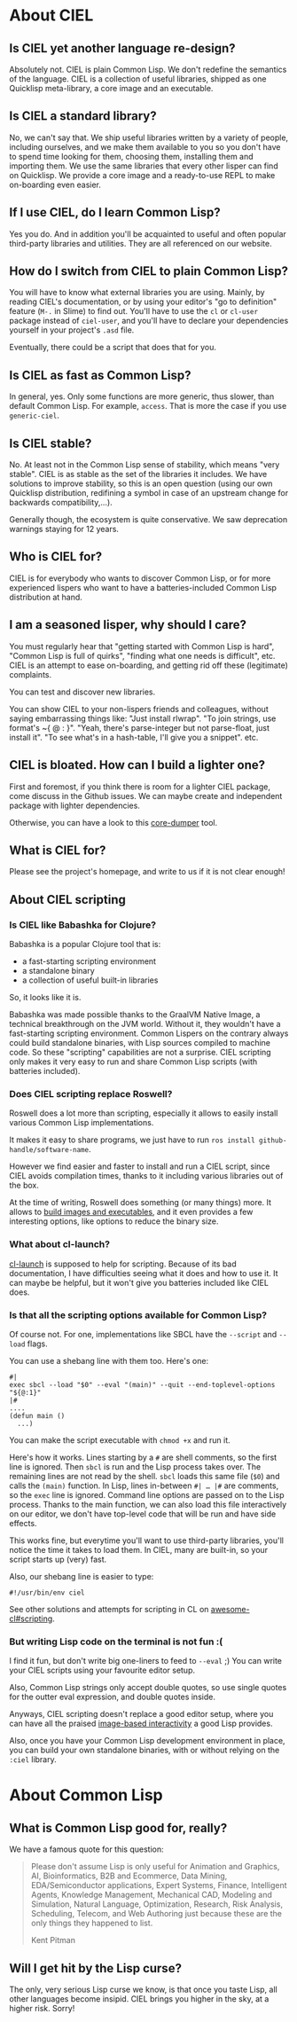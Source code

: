 About CIEL
==========

Is CIEL yet another language re-design?
---------------------------------------

Absolutely not. CIEL is plain Common Lisp. We don't redefine the semantics of the language. CIEL is a collection of useful libraries, shipped as one Quicklisp meta-library, a core image and an executable.

Is CIEL a standard library?
---------------------------

No, we can't say that. We ship useful libraries written by a variety of people, including ourselves, and we make them available to you so you don't have to spend time looking for them, choosing them, installing them and importing them. We use the same libraries that every other lisper can find on Quicklisp. We provide a core image and a ready-to-use REPL to make on-boarding even easier.

If I use CIEL, do I learn Common Lisp?
--------------------------------------

Yes you do. And in addition you'll be acquainted to useful and often popular third-party libraries and utilities. They are all referenced on our website.

How do I switch from CIEL to plain Common Lisp?
-----------------------------------------------

You will have to know what external libraries you are using. Mainly, by reading CIEL's documentation, or by using your editor's "go to definition" feature (`M-.` in Slime) to find out. You'll have to use the `cl` or `cl-user` package instead of `ciel-user`, and you'll have to declare your dependencies yourself in your project's `.asd` file.

Eventually, there could be a script that does that for you.

Is CIEL as fast as Common Lisp?
-------------------------------

In general, yes. Only some functions are more generic, thus slower, than default Common Lisp. For example, `access`. That is more the case if you use `generic-ciel`.

Is CIEL stable?
---------------

No. At least not in the Common Lisp sense of stability, which means "very stable". CIEL is as stable as the set of the libraries it includes. We have solutions to improve stability, so this is an open question (using our own Quicklisp distribution, redifining a symbol in case of an upstream change for backwards compatibility,…).

Generally though, the ecosystem is quite conservative. We saw deprecation warnings staying for 12 years.

Who is CIEL for?
----------------

CIEL is for everybody who wants to discover Common Lisp, or for more experienced lispers who want to have a batteries-included Common Lisp distribution at hand.

I am a seasoned lisper, why should I care?
------------------------------------------

You must regularly hear that "getting started with Common Lisp is hard", "Common Lisp is full of quirks", "finding what one needs is difficult", etc. CIEL is an attempt to ease on-boarding, and getting rid off these (legitimate) complaints.

You can test and discover new libraries.

You can show CIEL to your non-lispers friends and colleagues, without saying embarrassing things like: "Just install rlwrap". "To join strings, use format's ~{ @ : }". "Yeah, there's parse-integer but not parse-float, just install it". "To see what's in a hash-table, I'll give you a snippet". etc.

CIEL is bloated. How can I build a lighter one?
-----------------------------------------------

First and foremost, if you think there is room for a lighter CIEL
package, come discuss in the Github issues. We can maybe create and
independent package with lighter dependencies.

Otherwise, you can have a look to this [core-dumper](https://gitlab.com/ambrevar/lisp-repl-core-dumper) tool.


What is CIEL for?
-----------------

Please see the project's homepage, and write to us if it is not clear enough!

## About CIEL scripting

### Is CIEL like Babashka for Clojure?

Babashka is a popular Clojure tool that is:

- a fast-starting scripting environment
- a standalone binary
- a collection of useful built-in libraries

So, it looks like it is.

Babashka was made possible thanks to the GraalVM Native Image, a
technical breakthrough on the JVM world. Without it, they wouldn't
have a fast-starting scripting environment. Common Lispers on the
contrary always could build standalone binaries, with Lisp sources
compiled to machine code. So these "scripting" capabilities are not a
surprise. CIEL scripting only makes it very easy to run and share
Common Lisp scripts (with batteries included).

### Does CIEL scripting replace Roswell?

Roswell does a lot more than scripting, especially it allows to easily
install various Common Lisp implementations.

It makes it easy to share programs, we just have to run
`ros install github-handle/software-name`.

However we find easier and faster to install and run a CIEL script,
since CIEL avoids compilation times, thanks to it including various
libraries out of the box.

At the time of writing, Roswell does something (or many things) more. It allows to
[build images and executables](https://github.com/roswell/roswell/wiki/Building-images-and-executables),
and it even provides a few interesting options, like options to reduce the binary size.

### What about cl-launch?

[cl-launch](https://www.cliki.net/cl-launch) is supposed to help for
scripting. Because of its bad documentation, I have difficulties
seeing what it does and how to use it. It can maybe be helpful, but it
won't give you batteries included like CIEL does.

### Is that all the scripting options available for Common Lisp?

Of course not. For one, implementations like SBCL have the `--script` and `--load` flags.

You can use a shebang line with them too. Here's one:

```
#|
exec sbcl --load "$0" --eval "(main)" --quit --end-toplevel-options "${@:1}"
|#
....
(defun main ()
  ...)
```

You can make the script executable with `chmod +x` and run it.

Here's how it works. Lines starting by a `#` are shell comments, so
the first line is ignored. Then `sbcl` is run and the Lisp process
takes over. The remaining lines are not read by the shell. `sbcl`
loads this same file (`$0`) and calls the `(main)` function. In Lisp,
lines in-between `#| … |#` are comments, so the `exec` line is
ignored. Command line options are passed on to the Lisp
process. Thanks to the main function, we can also load this file
interactively on our editor, we don't have top-level code that will be
run and have side effects.

This works fine, but everytime you'll want to use third-party
libraries, you'll notice the time it takes to load them. In CIEL, many
are built-in, so your script starts up (very) fast.

Also, our shebang line is easier to type:

```
#!/usr/bin/env ciel
```

See other solutions and attempts for scripting in CL on [awesome-cl#scripting](https://github.com/CodyReichert/awesome-cl#scripting).

### But writing Lisp code on the terminal is not fun :(

I find it fun, but don't write big one-liners to feed to `--eval` ;)
You can write your CIEL scripts using your favourite editor setup.

Also, Common Lisp strings only accept double quotes, so use single quotes for the outter eval expression, and double quotes inside.

Anyways, CIEL scripting doesn't replace a good editor setup, where you
can have all the praised [image-based interactivity](https://www.youtube.com/watch?v=jBBS4FeY7XM)
a good Lisp provides.

Also, once you have your Common Lisp development environment in place,
you can build your own standalone binaries, with or without relying on
the `:ciel` library.

<!-- But in that case, you have to build a binary for every platform yourself. CIEL scripting can help here. -->


About Common Lisp
=================

What is Common Lisp good for, really?
-------------------------------------

We have a famous quote for this question:

> Please don't assume Lisp is only useful for Animation and Graphics, AI, Bioinformatics, B2B and Ecommerce, Data Mining, EDA/Semiconductor applications, Expert Systems, Finance, Intelligent Agents, Knowledge Management, Mechanical CAD, Modeling and Simulation, Natural Language, Optimization, Research, Risk Analysis, Scheduling, Telecom, and Web Authoring just because these are the only things they happened to list.
>
> Kent Pitman

Will I get hit by the Lisp curse?
---------------------------------

The only, very serious Lisp curse we know, is that once you taste Lisp, all other languages become insipid. CIEL brings you higher in the sky, at a higher risk. Sorry!
